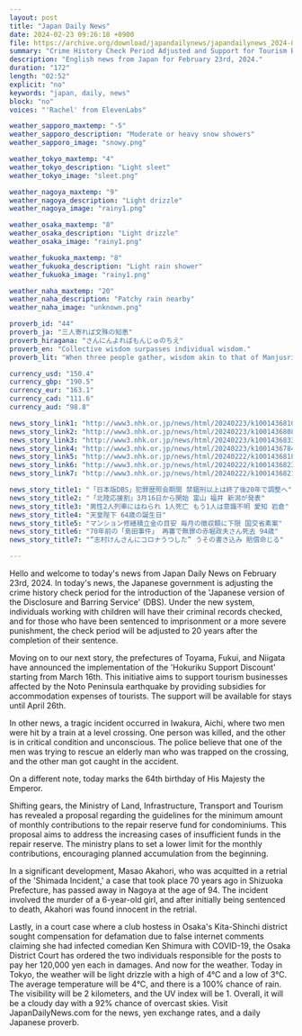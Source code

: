 ```yaml
---
layout: post
title: "Japan Daily News"
date: 2024-02-23 09:26:18 +0900
file: https://archive.org/download/japandailynews/japandailynews_2024-02-23.mp3
summary: "Crime History Check Period Adjusted and Support for Tourism Businesses in Toyama, Fukui, and Niigata, & more…"
description: "English news from Japan for February 23rd, 2024."
duration: "172"
length: "02:52"
explicit: "no"
keywords: "japan, daily, news"
block: "no"
voices: "'Rachel' from ElevenLabs"

weather_sapporo_maxtemp: "-5"
weather_sapporo_description: "Moderate or heavy snow showers"
weather_sapporo_image: "snowy.png"

weather_tokyo_maxtemp: "4"
weather_tokyo_description: "Light sleet"
weather_tokyo_image: "sleet.png"

weather_nagoya_maxtemp: "9"
weather_nagoya_description: "Light drizzle"
weather_nagoya_image: "rainy1.png"

weather_osaka_maxtemp: "8"
weather_osaka_description: "Light drizzle"
weather_osaka_image: "rainy1.png"

weather_fukuoka_maxtemp: "8"
weather_fukuoka_description: "Light rain shower"
weather_fukuoka_image: "rainy1.png"

weather_naha_maxtemp: "20"
weather_naha_description: "Patchy rain nearby"
weather_naha_image: "unknown.png"

proverb_id: "44"
proverb_ja: "三人寄れば文殊の知恵"
proverb_hiragana: "さんにんよればもんじゅのちえ"
proverb_en: "Collective wisdom surpasses individual wisdom."
proverb_lit: "When three people gather, wisdom akin to that of Manjusri (Bodhisattva of Wisdom) emerges."

currency_usd: "150.4"
currency_gbp: "190.5"
currency_eur: "163.1"
currency_cad: "111.6"
currency_aud: "98.8"

news_story_link1: "http://www3.nhk.or.jp/news/html/20240223/k10014368101000.html"
news_story_link2: "http://www3.nhk.or.jp/news/html/20240223/k10014368081000.html"
news_story_link3: "http://www3.nhk.or.jp/news/html/20240223/k10014368331000.html"
news_story_link4: "http://www3.nhk.or.jp/news/html/20240223/k10014367841000.html"
news_story_link5: "http://www3.nhk.or.jp/news/html/20240222/k10014368181000.html"
news_story_link6: "http://www3.nhk.or.jp/news/html/20240222/k10014368231000.html"
news_story_link7: "http://www3.nhk.or.jp/news/html/20240222/k10014368211000.html"

news_story_title1: "「日本版DBS」犯罪歴照会期間 禁錮刑以上は終了後20年で調整へ"
news_story_title2: "「北陸応援割」3月16日から開始 富山 福井 新潟が発表"
news_story_title3: "男性2人列車にはねられ 1人死亡 もう1人は意識不明 愛知 岩倉"
news_story_title4: "天皇陛下 64歳の誕生日"
news_story_title5: "マンション修繕積立金の目安 毎月の徴収額に下限 国交省素案"
news_story_title6: "70年前の「島田事件」 再審で無罪の赤堀政夫さん死去 94歳"
news_story_title7: "“志村けんさんにコロナうつした” うその書き込み 賠償命じる"

---
```


Hello and welcome to today's news from Japan Daily News on February 23rd, 2024. In today's news, the Japanese government is adjusting the crime history check period for the introduction of the 'Japanese version of the Disclosure and Barring Service' (DBS). Under the new system, individuals working with children will have their criminal records checked, and for those who have been sentenced to imprisonment or a more severe punishment, the check period will be adjusted to 20 years after the completion of their sentence.

Moving on to our next story, the prefectures of Toyama, Fukui, and Niigata have announced the implementation of the 'Hokuriku Support Discount' starting from March 16th. This initiative aims to support tourism businesses affected by the Noto Peninsula earthquake by providing subsidies for accommodation expenses of tourists. The support will be available for stays until April 26th.

In other news, a tragic incident occurred in Iwakura, Aichi, where two men were hit by a train at a level crossing. One person was killed, and the other is in critical condition and unconscious. The police believe that one of the men was trying to rescue an elderly man who was trapped on the crossing, and the other man got caught in the accident.

On a different note, today marks the 64th birthday of His Majesty the Emperor.

Shifting gears, the Ministry of Land, Infrastructure, Transport and Tourism has revealed a proposal regarding the guidelines for the minimum amount of monthly contributions to the repair reserve fund for condominiums. This proposal aims to address the increasing cases of insufficient funds in the repair reserve. The ministry plans to set a lower limit for the monthly contributions, encouraging planned accumulation from the beginning.

In a significant development, Masao Akahori, who was acquitted in a retrial of the 'Shimada Incident,' a case that took place 70 years ago in Shizuoka Prefecture, has passed away in Nagoya at the age of 94. The incident involved the murder of a 6-year-old girl, and after initially being sentenced to death, Akahori was found innocent in the retrial.

Lastly, in a court case where a club hostess in Osaka's Kita-Shinchi district sought compensation for defamation due to false internet comments claiming she had infected comedian Ken Shimura with COVID-19, the Osaka District Court has ordered the two individuals responsible for the posts to pay her 120,000 yen each in damages. And now for the weather. Today in Tokyo, the weather will be light drizzle with a high of 4°C and a low of 3°C. The average temperature will be 4°C, and there is a 100% chance of rain. The visibility will be 2 kilometers, and the UV index will be 1. Overall, it will be a cloudy day with a 92% chance of overcast skies.  Visit JapanDailyNews.com for the news, yen exchange rates, and a daily Japanese proverb.
